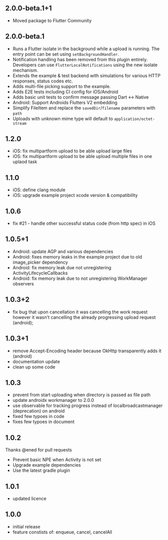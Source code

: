 ## 2.0.0-beta.1+1

- Moved package to Flutter Community

## 2.0.0-beta.1

- Runs a Flutter isolate in the background while a upload is running. The entry point can be set using `setBackgroundHandler`.
- Notification handling has been removed from this plugin entirely. Developers can use `FlutterLocalNotifications` using the new isolate mechanism.
- Extends the example & test backend with simulations for various HTTP responses, status codes etc.
- Adds multi-file picking support to the example.
- Adds E2E tests including CI config for iOS/Android
- Adds basic unit tests to confirm message passing Dart <-> Native
- Android: Support Androids Flutters V2 embedding
- Simplify FileItem and replace the `savedDir`/`filename` parameters with `path`
- Uploads with unknown mime type will default to `application/octet-stream`

## 1.2.0

- iOS: fix multipartform upload to be able upload large files
- iOS: fix multipartform upload to be able upload multiple files in one uplaod task

## 1.1.0

- iOS: define clang module
- iOS: upgrade example project xcode version & compatibility

## 1.0.6

- fix #21 - handle other successful status code (from http spec) in iOS

## 1.0.5+1

- Android: update AGP and various dependencies
- Android: fixes memory leaks in the example project due to old image_picker dependency
- Android: fix memory leak due not unregistering ActivityLifecycleCallbacks
- Android: fix memory leak due to not unregistering WorkManager observers

## 1.0.3+2

- fix bug that upon cancellation it was cancelling the work request however it wasn't cancelling the already progressing upload request (android);

## 1.0.3+1

- remove Accept-Encoding header because OkHttp transparently adds it (android)
- documentation update
- clean up some code

## 1.0.3

- prevent from start uploading when directory is passed as file path
- update androidx workmanager to 2.0.0
- use observable for tracking progress instead of localbroadcastmanager (deprecation) on android
- fixed few typoes in code
- fixes few typoes in document

## 1.0.2

Thanks @ened for pull requests

- Prevent basic NPE when Activity is not set
- Upgrade example dependencies
- Use the latest gradle plugin

## 1.0.1

- updated licence

## 1.0.0

- initial release
- feature constists of: enqueue, cancel, cancelAll
